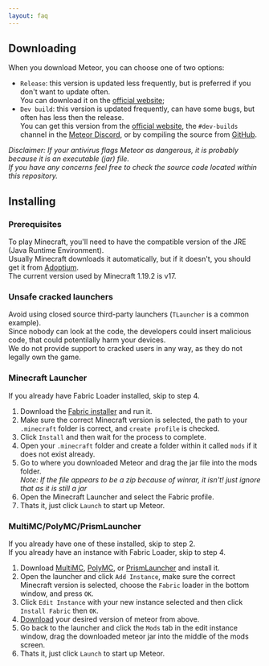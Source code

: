 ```yaml
---
layout: faq
---
```


## Downloading

When you download Meteor, you can choose one of two options:
* `Release`: this version is updated less frequently, but is preferred if you don't want to update often.  
    You can download it on the [official website](https://meteorclient.com/download);
* `Dev build`: this version is updated frequently, can have some bugs, but often has less then the release.  
    You can get this version from the [official website](https://meteorclient.com/download?devBuild=latest), the `#dev-builds` channel in the [Meteor Discord](https://meteorclient.com/discord), or by compiling the source from [GitHub](https://github.com/MeteorDevelopment/meteor-client).  

*Disclaimer: If your antivirus flags Meteor as dangerous, it is probably because it is an executable (jar) file.  
If you have any concerns feel free to check the source code located within this repository.*

## Installing

### Prerequisites
To play Minecraft, you'll need to have the compatible version of the JRE (Java Runtime Environment).  
Usually Minecraft downloads it automatically, but if it doesn't, you should get it from [Adoptium](https://adoptium.net/temurin/releases).  
The current version used by Minecraft 1.19.2 is v17.

### Unsafe cracked launchers
Avoid using closed source third-party launchers (`TLauncher` is a common example).  
Since nobody can look at the code, the developers could insert malicious code, that could potentilally harm your devices.  
We do not provide support to cracked users in any way, as they do not legally own the game.

### Minecraft Launcher
If you already have Fabric Loader installed, skip to step 4.

1. Download the [Fabric installer](https://fabricmc.net/use/) and run it.
2. Make sure the correct Minecraft version is selected, the path to your `.minecraft` folder is correct, and `create profile` is checked.
3. Click `Install` and then wait for the process to complete.
4. Open your `.minecraft` folder and create a folder within it called `mods` if it does not exist already.
5. Go to where you downloaded Meteor and drag the jar file into the mods folder.  
*Note: If the file appears to be a zip because of winrar, it isn't! just ignore that as it is still a jar*
6. Open the Minecraft Launcher and select the Fabric profile.
7. Thats it, just click `Launch` to start up Meteor.

### MultiMC/PolyMC/PrismLauncher
If you already have one of these installed, skip to step 2.  
If you already have an instance with Fabric Loader, skip to step 4.  

1. Download [MultiMC](https://multimc.org/#Download), [PolyMC](https://polymc.org/download/), or [PrismLauncher](https://prismlauncher.org/) and install it.
2. Open the launcher and click `Add Instance`, make sure the correct Minecraft version is selected, choose the `Fabric` loader in the bottom window, and press `OK`.
3. Click `Edit Instance` with your new instance selected and then click `Install Fabric` then `OK`.
4. [Download](#downloading) your desired version of meteor from above.
5. Go back to the launcher and click the `Mods` tab in the edit instance window, drag the downloaded meteor jar into the middle of the mods screen.
6. Thats it, just click `Launch` to start up Meteor.

